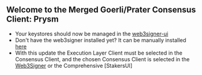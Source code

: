 ## Welcome to the Merged Goerli/Prater Consensus Client: Prysm

- Your keystores should now be managed in the [web3signer-ui](http://ui.web3signer-prater.dappnode?signer_url=http://web3signer.web3signer-prater.dappnode:9000)
- Don't have the web3signer installed yet? It can be manually installed [here](http://my.dappnode/#/installer/web3signer-prater.dnp.dappnode.eth)
- With this update the Execution Layer Client must be selected in the Consensus Client, and the chosen Consensus Client is selected in the [Web3Signer](http://my.dappnode/#/packages/web3signer.dnp.dappnode.eth/config) or the Comprehensive [StakersUI]
